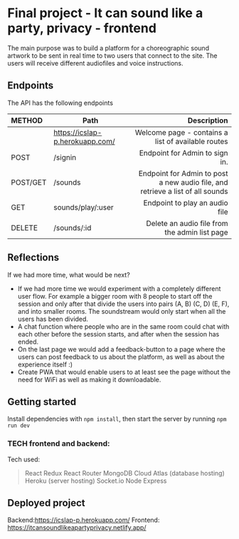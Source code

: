 # Final project - It can sound like a party, privacy - frontend
The main purpose was to build a platform for a choreographic sound artwork to be sent in real time to two users that connect to the site.
The users will receive different audiofiles and voice instructions. 

## Endpoints
The API has the following endpoints 

| METHOD | Path                                      | Description                                                                            |
| :------|------------------------------------------ | --------------------------------------------------------------------------------------:|
| | https://icslap-p.herokuapp.com/                  | Welcome page - contains a list of available routes                                     |
| POST    | /signin                                  | Endpoint for Admin to sign in. |
| POST/GET | /sounds                                 | Endpoint for Admin to post a new audio file, and retrieve a list of all sounds         |
| GET | sounds/play/:user                            | Endpoint to play an audio file |
| DELETE | /sounds/:id                               | Delete an audio file from the admin list page                                          |

## Reflections
If we had more time, what would be next?

- If we had more time we would experiment with a completely different user flow. For example a bigger room with 8 people to start off the session and only after that divide the users into pairs (A, B) (C, D) (E, F), and into smaller rooms. The soundstream would only start when all the users has been divided.
- A chat function where people who are in the same room could chat with each other before the session starts, and after when the session has ended. 
- On the last page we would add a feedback-button to a page where the users can post feedback to us about the platform, as well as about the experience itself :)
- Create PWA that would enable users to at least see the page without the need for WiFi as well as making it downloadable.

## Getting started
Install dependencies with `npm install`, then start the server by running `npm run dev`

### TECH frontend and backend: 
Tech used:
> React
> Redux
> React Router
> MongoDB Cloud Atlas (database hosting)
> Heroku (server hosting)
> Socket.io
> Node 
> Express

## Deployed project
Backend:https://icslap-p.herokuapp.com/
Frontend: https://itcansoundlikeapartyprivacy.netlify.app/


